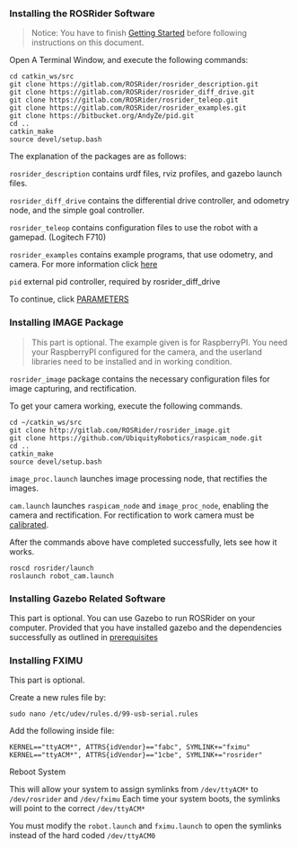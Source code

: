 ### Installing the ROSRider Software

>Notice: You have to finish [Getting Started](START.md) before following instructions on this document.

Open A Terminal Window, and execute the following commands:

    cd catkin_ws/src
    git clone https://gitlab.com/ROSRider/rosrider_description.git
    git clone https://gitlab.com/ROSRider/rosrider_diff_drive.git
    git clone https://gitlab.com/ROSRider/rosrider_teleop.git
    git clone https://gitlab.com/ROSRider/rosrider_examples.git
    git clone https://bitbucket.org/AndyZe/pid.git
    cd ..
    catkin_make
    source devel/setup.bash

The explanation of the packages are as follows:

`rosrider_description` contains urdf files, rviz profiles, and gazebo launch files.

`rosrider_diff_drive` contains the differential drive controller, and odometry node, and the simple goal controller.

`rosrider_teleop` contains configuration files to use the robot with a gamepad. (Logitech F710)

`rosrider_examples` contains example programs, that use odometry, and camera. For more information click [here](EXAMPLES.md)

`pid` external pid controller, required by rosrider\_diff\_drive

To continue, click [PARAMETERS](PARAMS.md)

### Installing IMAGE Package

>This part is optional. The example given is for RaspberryPI. You need your RaspberryPI configured for the camera, and the userland libraries need to be installed and in working condition.

`rosrider_image` package contains the necessary configuration files for image capturing, and rectification.

To get your camera working, execute the following commands.

```console
cd ~/catkin_ws/src  
git clone http://gitlab.com/ROSRider/rosrider_image.git  
git clone https://github.com/UbiquityRobotics/raspicam_node.git
cd ..
catkin_make
source devel/setup.bash
```

`image_proc.launch` launches image processing node, that rectifies the images.

`cam.launch` launches `raspicam_node` and `image_proc_node`, enabling the camera and rectification. For rectification to work camera must be [calibrated](CALIBRATION.md).

After the commands above have completed successfully, lets see how it works.

```console
roscd rosrider/launch
roslaunch robot_cam.launch
```


### Installing Gazebo Related Software

This part is optional. You can use Gazebo to run ROSRider on your computer. Provided that you have installed gazebo and the dependencies successfully as outlined in [prerequisites](PRE.md#gazebo)


### Installing FXIMU

This part is optional.

Create a new rules file by:

```console
sudo nano /etc/udev/rules.d/99-usb-serial.rules
```

Add the following inside file:

```console
KERNEL=="ttyACM*", ATTRS{idVendor}=="fabc", SYMLINK+="fximu"
KERNEL=="ttyACM*", ATTRS{idVendor}=="1cbe", SYMLINK+="rosrider"
```

Reboot System

This will allow your system to assign symlinks from `/dev/ttyACM*` to `/dev/rosrider` and `/dev/fximu` Each time your system boots, the symlinks will point to the correct `/dev/ttyACM*`

You must modify the `robot.launch` and `fximu.launch` to open the symlinks instead of the hard coded `/dev/ttyACM0`




